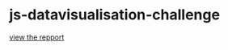 # js-datavisualisation-challenge

[view the repport](https://pierreweets.github.io/js-datavisualisation-challenge/index.html)
